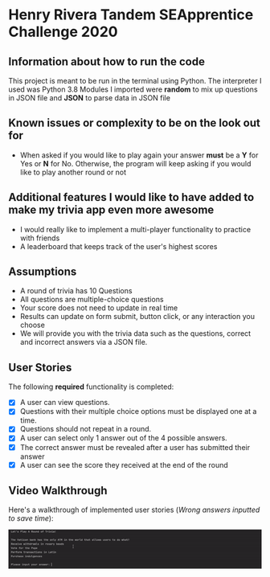 # Henry Rivera Tandem SEApprentice Challenge 2020

## Information about how to run the code
This project is meant to be run in the terminal using Python. The interpreter I used was Python 3.8
Modules I imported were **random** to mix up questions in JSON file and **JSON** to parse data in JSON file

## Known issues or complexity to be on the look out for
- When asked if you would like to play again your answer **must** be a **Y** for Yes or **N** for No. Otherwise, the program will keep asking if you would like to play another round or not

## Additional features I would like to have added to make my trivia app even more awesome
- I would really like to implement a multi-player functionality to practice with friends
- A leaderboard that keeps track of the user's highest scores

## Assumptions
- A round of trivia has 10 Questions
- All questions are multiple-choice questions
- Your score does not need to update in real time
- Results can update on form submit, button click, or any interaction you choose
- We will provide you with the trivia data such as the questions, correct and incorrect answers via a JSON file.

## User Stories

The following **required** functionality is completed:

- [x] A user can view questions.
- [x] Questions with their multiple choice options must be displayed one at a time.
- [x] Questions should not repeat in a round.
- [x] A user can select only 1 answer out of the 4 possible answers.
- [x] The correct answer must be revealed after a user has submitted their answer
- [x] A user can see the score they received at the end of the round

## Video Walkthrough

Here's a walkthrough of implemented user stories (*Wrong answers inputted to save time*):

<img src='https://github.com/HenryRivera/Henry_Rivera_Tandem_SEApprentice_Challenge_2020/blob/master/walkthrough.gif' title='Video Walkthrough' width='' alt='Video Walkthrough' />

